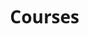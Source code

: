 # Courses
<!DOCTYPE html>
<html lang="ar" dir="rtl">
<head>
    <meta charset="UTF-8">
    <meta name="viewport" content="width=device-width, initial-scale=1.0">
    <title>كورسات يودمي بأسعار مذهلة!</title>
    <style>
        * {
            margin: 0;
            padding: 0;
            box-sizing: border-box;
            font-family: 'Segoe UI', Tahoma, Geneva, Verdana, sans-serif;
        }
        
        body {
            background: linear-gradient(135deg, #6a11cb 0%, #2575fc 100%);
            color: #333;
            padding: 20px;
            min-height: 100vh;
            display: flex;
            justify-content: center;
            align-items: center;
        }
        
        .container {
            max-width: 800px;
            width: 100%;
            background: white;
            border-radius: 15px;
            overflow: hidden;
            box-shadow: 0 15px 30px rgba(0, 0, 0, 0.2);
        }
        
        .header {
            background: #ff5722;
            color: white;
            padding: 25px;
            text-align: center;
        }
        
        .header h1 {
            font-size: 28px;
            margin-bottom: 10px;
        }
        
        .header p {
            font-size: 16px;
            opacity: 0.9;
        }
        
        .content {
            padding: 25px;
        }
        
        .features {
            display: flex;
            flex-wrap: wrap;
            justify-content: space-between;
            margin: 20px 0;
        }
        
        .feature {
            flex-basis: 48%;
            background: #f9f9f9;
            padding: 15px;
            border-radius: 10px;
            margin-bottom: 15px;
            display: flex;
            align-items: center;
        }
        
        .feature i {
            background: #6a11cb;
            color: white;
            width: 40px;
            height: 40px;
            border-radius: 50%;
            display: flex;
            justify-content: center;
            align-items: center;
            margin-left: 10px;
            font-size: 18px;
        }
        
        .pricing {
            background: #e8f4ff;
            padding: 20px;
            border-radius: 10px;
            text-align: center;
            margin: 20px 0;
        }
        
        .pricing h2 {
            color: #ff5722;
            margin-bottom: 10px;
        }
        
        .contact {
            text-align: center;
            margin: 25px 0;
        }
        
        .whatsapp-btn {
            display: inline-block;
            background: #25D366;
            color: white;
            padding: 15px 30px;
            border-radius: 30px;
            text-decoration: none;
            font-weight: bold;
            margin-top: 15px;
            transition: all 0.3s;
        }
        
        .whatsapp-btn:hover {
            background: #128C7E;
            transform: translateY(-3px);
            box-shadow: 0 5px 15px rgba(0, 0, 0, 0.2);
        }
        
        .note {
            background: #fff8e1;
            padding: 15px;
            border-radius: 10px;
            margin-top: 20px;
            border-right: 4px solid #ffc107;
        }
        
        .categories {
            display: flex;
            flex-wrap: wrap;
            justify-content: space-between;
            margin: 20px 0;
        }
        
        .category {
            flex-basis: 48%;
            padding: 10px;
            background: #f5f5f5;
            border-radius: 8px;
            margin-bottom: 10px;
            text-align: center;
        }
        
        @media (max-width: 600px) {
            .feature, .category {
                flex-basis: 100%;
            }
        }
    </style>
    <link rel="stylesheet" href="https://cdnjs.cloudflare.com/ajax/libs/font-awesome/6.4.0/css/all.min.css">
</head>
<body>
    <div class="container">
        <div class="header">
            <h1>🔥 كورسات يودمي بأسعار لا تصدق! 🔥</h1>
            <p>احصل على أفضل الكورسات في جميع المجالات بأسعار تبدأ من 50 جنيهاً فقط!</p>
        </div>
        
        <div class="content">
            <div class="pricing">
                <h2>أسعارنا لا تنافس!</h2>
                <p>كورسات بأسعار تبدأ من <strong>50 جنيه مصري</strong> فقط!</p>
            </div>
            
            <h2>مجالات الكورسات المتاحة:</h2>
            <div class="categories">
                <div class="category">📱 برمجة وتطوير المواقع</div>
                <div class="category">📊 تحليل البيانات</div>
                <div class="category">🎨 التصميم الجرافيكي</div>
                <div class="category">🌐 اللغات الأجنبية</div>
                <div class="category">📱 تطبيقات الموبايل</div>
                <div class="category">💼 التسويق الرقمي</div>
            </div>
            
            <h2>مميزات الكورسات:</h2>
            <div class="features">
                <div class="feature">
                    <i class="fas fa-certificate"></i>
                    <span>شهادات معتمدة</span>
                </div>
                <div class="feature">
                    <i class="fas fa-play-circle"></i>
                    <span>وصول مدى الحياة</span>
                </div>
                <div class="feature">
                    <i class="fas fa-trophy"></i>
                    <span>محتوى عالي الجودة</span>
                </div>
                <div class="feature">
                    <i class="fas fa-headset"></i>
                    <span>دعم فني متواصل</span>
                </div>
            </div>
            
            <div class="contact">
                <p>للحصول على التفاصيل الكاملة للكورسات والأسعار:</p>
                <a href="https://wa.me/201010421571" class="whatsapp-btn">
                    <i class="fab fa-whatsapp"></i> تواصل معنا على واتساب
                </a>
                <p>أو راسلنا على الرقم: <strong>01010421571</strong></p>
            </div>
            
            <div class="note">
                <p>🎁 عرض خاص للعملاء الجدد: خصم إضافي على أول طلبية!</p>
            </div>
        </div>
    </div>
</body>
</html>
